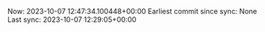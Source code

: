 Now: 2023-10-07 12:47:34.100448+00:00 Earliest commit since sync: None Last sync: 2023-10-07 12:29:05+00:00
